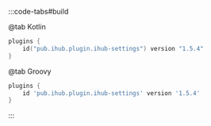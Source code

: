 :::code-tabs#build

@tab Kotlin

```kotlin
plugins {
    id("pub.ihub.plugin.ihub-settings") version "1.5.4"
}
```

@tab Groovy

```groovy
plugins {
    id 'pub.ihub.plugin.ihub-settings' version '1.5.4'
}
```

:::